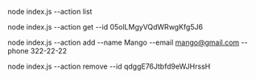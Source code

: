 node index.js --action list

node index.js --action get --id 05olLMgyVQdWRwgKfg5J6

node index.js --action add --name Mango --email mango@gmail.com --phone 322-22-22

node index.js --action remove --id qdggE76Jtbfd9eWJHrssH

